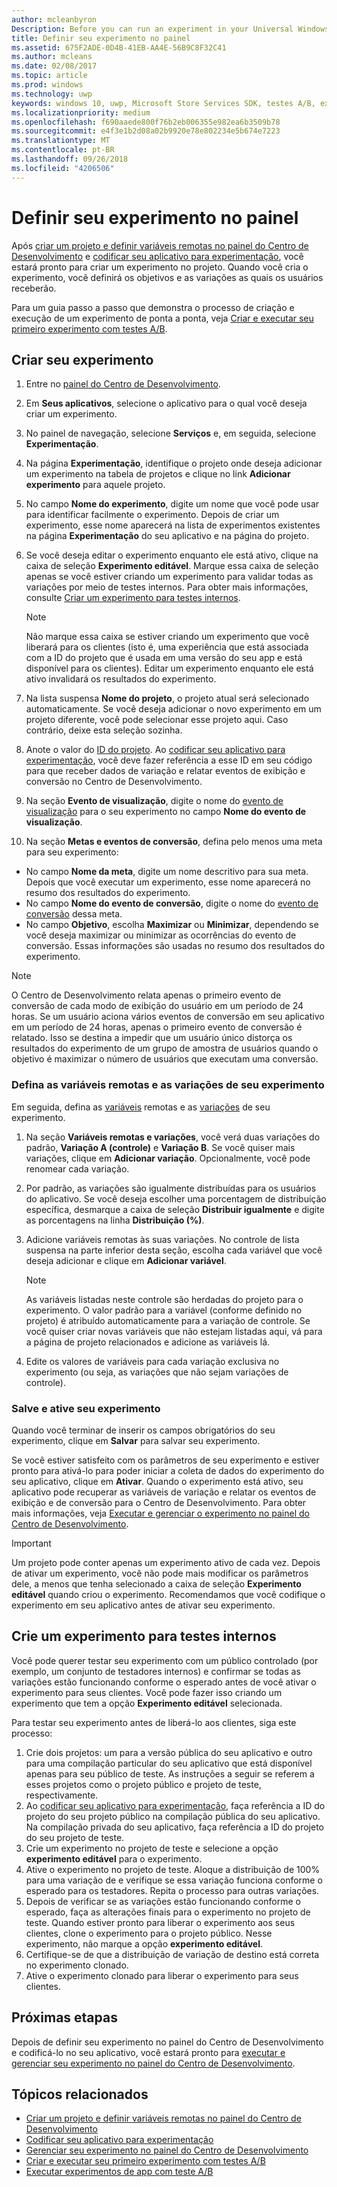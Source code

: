 ```yaml
---
author: mcleanbyron
Description: Before you can run an experiment in your Universal Windows Platform (UWP) app with A/B testing, you must define your experiment in the Dev Center dashboard.
title: Definir seu experimento no painel
ms.assetid: 675F2ADE-0D4B-41EB-AA4E-56B9C8F32C41
ms.author: mcleans
ms.date: 02/08/2017
ms.topic: article
ms.prod: windows
ms.technology: uwp
keywords: windows 10, uwp, Microsoft Store Services SDK, testes A/B, experimentos
ms.localizationpriority: medium
ms.openlocfilehash: f690aaede800f76b2eb006355e982ea6b3509b78
ms.sourcegitcommit: e4f3e1b2d08a02b9920e78e802234e5b674e7223
ms.translationtype: MT
ms.contentlocale: pt-BR
ms.lasthandoff: 09/26/2018
ms.locfileid: "4206506"
---
```

# <a name="define-your-experiment-in-the-dashboard"></a>Definir seu experimento no painel

Após [criar um projeto e definir variáveis remotas no painel do Centro de Desenvolvimento](create-a-project-and-define-remote-variables-in-the-dev-center-dashboard.md) e [codificar seu aplicativo para experimentação](code-your-experiment-in-your-app.md), você estará pronto para criar um experimento no projeto. Quando você cria o experimento, você definirá os objetivos e as variações as quais os usuários receberão.

Para um guia passo a passo que demonstra o processo de criação e execução de um experimento de ponta a ponta, veja [Criar e executar seu primeiro experimento com testes A/B](create-and-run-your-first-experiment-with-a-b-testing.md).

<span id="get-an-api-key" />
<span id="create-an-experiment" />

## <a name="create-your-experiment"></a>Criar seu experimento

1. Entre no [painel do Centro de Desenvolvimento](https://dev.windows.com/overview).
2. Em **Seus aplicativos**, selecione o aplicativo para o qual você deseja criar um experimento.
3. No painel de navegação, selecione **Serviços** e, em seguida, selecione **Experimentação**.
4. Na página **Experimentação**, identifique o projeto onde deseja adicionar um experimento na tabela de projetos e clique no link **Adicionar experimento** para aquele projeto.
5. No campo **Nome do experimento**, digite um nome que você pode usar para identificar facilmente o experimento. Depois de criar um experimento, esse nome aparecerá na lista de experimentos existentes na página **Experimentação** do seu aplicativo e na página do projeto.
6. Se você deseja editar o experimento enquanto ele está ativo, clique na caixa de seleção **Experimento editável**. Marque essa caixa de seleção apenas se você estiver criando um experimento para validar todas as variações por meio de testes internos. Para obter mais informações, consulte [Criar um experimento para testes internos](define-your-experiment-in-the-dev-center-dashboard.md#test_experiments).
    > [!NOTE]
    > Não marque essa caixa se estiver criando um experimento que você liberará para os clientes (isto é, uma experiência que está associada com a ID do projeto que é usada em uma versão do seu app e está disponível para os clientes). Editar um experimento enquanto ele está ativo invalidará os resultados do experimento.

7. Na lista suspensa **Nome do projeto**, o projeto atual será selecionado automaticamente. Se você deseja adicionar o novo experimento em um projeto diferente, você pode selecionar esse projeto aqui. Caso contrário, deixe esta seleção sozinha.
8.   Anote o valor do [ID do projeto](run-app-experiments-with-a-b-testing.md#terms). Ao [codificar seu aplicativo para experimentação](code-your-experiment-in-your-app.md), você deve fazer referência a esse ID em seu código para que receber dados de variação e relatar eventos de exibição e conversão no Centro de Desenvolvimento.
9. Na seção **Evento de visualização**, digite o nome do [evento de visualização](run-app-experiments-with-a-b-testing.md#terms) para o seu experimento no campo **Nome do evento de visualização**.
10. Na seção **Metas e eventos de conversão**, defina pelo menos uma meta para seu experimento:
  * No campo **Nome da meta**, digite um nome descritivo para sua meta. Depois que você executar um experimento, esse nome aparecerá no resumo dos resultados do experimento.
  * No campo **Nome do evento de conversão**, digite o nome do [evento de conversão](run-app-experiments-with-a-b-testing.md#terms) dessa meta.
  * No campo **Objetivo**, escolha **Maximizar** ou **Minimizar**, dependendo se você deseja maximizar ou minimizar as ocorrências do evento de conversão. Essas informações são usadas no resumo dos resultados do experimento.

> [!NOTE]
> O Centro de Desenvolvimento relata apenas o primeiro evento de conversão de cada modo de exibição do usuário em um período de 24 horas. Se um usuário aciona vários eventos de conversão em seu aplicativo em um período de 24 horas, apenas o primeiro evento de conversão é relatado. Isso se destina a impedir que um usuário único distorça os resultados do experimento de um grupo de amostra de usuários quando o objetivo é maximizar o número de usuários que executam uma conversão.

<span id="define-the-variations-and-settings-for-the-experiment" />

### <a name="define-the-remote-variables-and-variations-for-your-experiment"></a>Defina as variáveis remotas e as variações de seu experimento

Em seguida, defina as [variáveis](run-app-experiments-with-a-b-testing.md#terms) remotas e as [variações](run-app-experiments-with-a-b-testing.md#terms) de seu experimento.

1. Na seção **Variáveis remotas e variações**, você verá duas variações do padrão, **Variação A (controle)** e **Variação B**. Se você quiser mais variações, clique em **Adicionar variação**. Opcionalmente, você pode renomear cada variação.
2. Por padrão, as variações são igualmente distribuídas para os usuários do aplicativo. Se você deseja escolher uma porcentagem de distribuição específica, desmarque a caixa de seleção **Distribuir igualmente** e digite as porcentagens na linha **Distribuição (%)**.
3. Adicione variáveis remotas às suas variações. No controle de lista suspensa na parte inferior desta seção, escolha cada variável que você deseja adicionar e clique em **Adicionar variável**.
    > [!NOTE]
    > As variáveis listadas neste controle são herdadas do projeto para o experimento. O valor padrão para a variável (conforme definido no projeto) é atribuído automaticamente para a variação de controle. Se você quiser criar novas variáveis que não estejam listadas aqui, vá para a página de projeto relacionados e adicione as variáveis lá.

4. Edite os valores de variáveis para cada variação exclusiva no experimento (ou seja, as variações que não sejam variações de controle).

<span id="save-and-activate-your-experiment" />

### <a name="save-and-activate-your-experiment"></a>Salve e ative seu experimento

Quando você terminar de inserir os campos obrigatórios do seu experimento, clique em **Salvar** para salvar seu experimento.

Se você estiver satisfeito com os parâmetros de seu experimento e estiver pronto para ativá-lo para poder iniciar a coleta de dados do experimento do seu aplicativo, clique em **Ativar**. Quando o experimento está ativo, seu aplicativo pode recuperar as variáveis de variação e relatar os eventos de exibição e de conversão para o Centro de Desenvolvimento. Para obter mais informações, veja [Executar e gerenciar o experimento no painel do Centro de Desenvolvimento](manage-your-experiment.md).

> [!IMPORTANT]
> Um projeto pode conter apenas um experimento ativo de cada vez. Depois de ativar um experimento, você não pode mais modificar os parâmetros dele, a menos que tenha selecionado a caixa de seleção **Experimento editável** quando criou o experimento. Recomendamos que você codifique o experimento em seu aplicativo antes de ativar seu experimento.

<span id="test_experiments"/>

## <a name="create-an-experiment-for-internal-testing"></a>Crie um experimento para testes internos

Você pode querer testar seu experimento com um público controlado (por exemplo, um conjunto de testadores internos) e confirmar se todas as variações estão funcionando conforme o esperado antes de você ativar o experimento para seus clientes. Você pode fazer isso criando um experimento que tem a opção **Experimento editável** selecionada.

Para testar seu experimento antes de liberá-lo aos clientes, siga este processo:

1. Crie dois projetos: um para a versão pública do seu aplicativo e outro para uma compilação particular do seu aplicativo que está disponível apenas para seu público de teste. As instruções a seguir se referem a esses projetos como o projeto público e projeto de teste, respectivamente.
2. Ao [codificar seu aplicativo para experimentação](code-your-experiment-in-your-app.md), faça referência a ID do projeto do seu projeto público na compilação pública do seu aplicativo. Na compilação privada do seu aplicativo, faça referência a ID do projeto do seu projeto de teste.
3. Crie um experimento no projeto de teste e selecione a opção **experimento editável** para o experimento.
4. Ative o experimento no projeto de teste. Aloque a distribuição de 100% para uma variação de e verifique se essa variação funciona conforme o esperado para os testadores. Repita o processo para outras variações.
5. Depois de verificar se as variações estão funcionando conforme o esperado, faça as alterações finais para o experimento no projeto de teste. Quando estiver pronto para liberar o experimento aos seus clientes, clone o experimento para o projeto público. Nesse experimento, não marque a opção **experimento editável**.
4. Certifique-se de que a distribuição de variação de destino está correta no experimento clonado.
5. Ative o experimento clonado para liberar o experimento para seus clientes.

## <a name="next-steps"></a>Próximas etapas

Depois de definir seu experimento no painel do Centro de Desenvolvimento e codificá-lo no seu aplicativo, você estará pronto para [executar e gerenciar seu experimento no painel do Centro de Desenvolvimento](manage-your-experiment.md).

## <a name="related-topics"></a>Tópicos relacionados

* [Criar um projeto e definir variáveis remotas no painel do Centro de Desenvolvimento](create-a-project-and-define-remote-variables-in-the-dev-center-dashboard.md)
* [Codificar seu aplicativo para experimentação](code-your-experiment-in-your-app.md)
* [Gerenciar seu experimento no painel do Centro de Desenvolvimento](manage-your-experiment.md)
* [Criar e executar seu primeiro experimento com testes A/B](create-and-run-your-first-experiment-with-a-b-testing.md)
* [Executar experimentos de app com teste A/B](run-app-experiments-with-a-b-testing.md)

